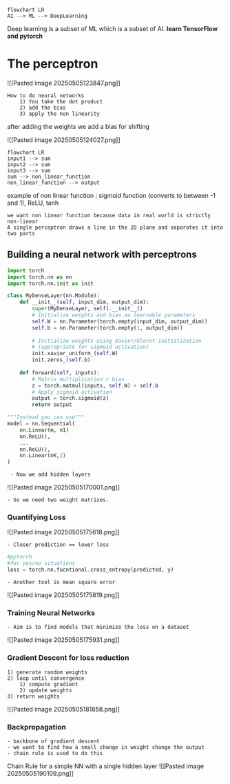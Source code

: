 ```mermaid
flowchart LR
AI --> ML --> DeepLearning
```
Deep learning is a subset of ML which is a subset of AI.
**learn TensorFlow and pytorch**
# The perceptron
![[Pasted image 20250505123847.png]]

	How to do neural networks
		1) You take the dot product
		2) add the bias
		3) apply the non linearity

after adding the weights we add a bias for shifting

![[Pasted image 20250505124027.png]]

```mermaid
flowchart LR
input1 --> sum
input2 --> sum
input3 --> sum
sum --> non_linear_function
non_linear_function --> output
```


example of non linear function : sigmoid function (converts to between -1 and 1), ReLU, tanh


	we want non linear function because data in real world is strictly non-linear
	A single perceptron draws a line in the 2D plane and separates it into two parts

## Building a neural network with perceptrons
```python
import torch
import torch.nn as nn
import torch.nn.init as init

class MyDenseLayer(nn.Module):
    def __init__(self, input_dim, output_dim):
        super(MyDenseLayer, self).__init__()
        # Initialize weights and bias as learnable parameters
        self.W = nn.Parameter(torch.empty(input_dim, output_dim))
        self.b = nn.Parameter(torch.empty(1, output_dim))
        
        # Initialize weights using Xavier/Glorot initialization
        # (appropriate for sigmoid activation)
        init.xavier_uniform_(self.W)
        init.zeros_(self.b)
    
    def forward(self, inputs):
        # Matrix multiplication + bias
        z = torch.matmul(inputs, self.W) + self.b
        # Apply sigmoid activation
        output = torch.sigmoid(z)
        return output

"""Instead you can use"""
model = nn.Sequential(
	nn.Linear(m, n1)
	nn.ReLU(),
	...
	nn.ReLU(),
	nn.Linear(nK,2)
)
```
	 - Now we add hidden layers
	 
![[Pasted image 20250505170001.png]]

	- So we need two weight matrixes. 


### Quantifying Loss

![[Pasted image 20250505175618.png]]

	- Closer prediction == lower loss

```python
#pytorch
#for yes/no situations
loss = torch.nn.fucntional.cross_entropy(predicted, y)
```
	- Another tool is mean square error
	
![[Pasted image 20250505175819.png]]
	
### Training Neural Networks

	- Aim is to find models that minimize the loss on a dataset

![[Pasted image 20250505175931.png]]

### Gradient Descent for loss reduction
	1) generate random weights
	2) loop until convergence
		1) compute gradient 
		2) update weights
	3) return weights
	
![[Pasted image 20250505181858.png]]

### Backpropagation
	- backbone of gradient descent
	- we want to find how a small change in weight change the output
	- chain rule is used to do this
Chain Rule for a simple NN with a single hidden layer
![[Pasted image 20250505190109.png]]

